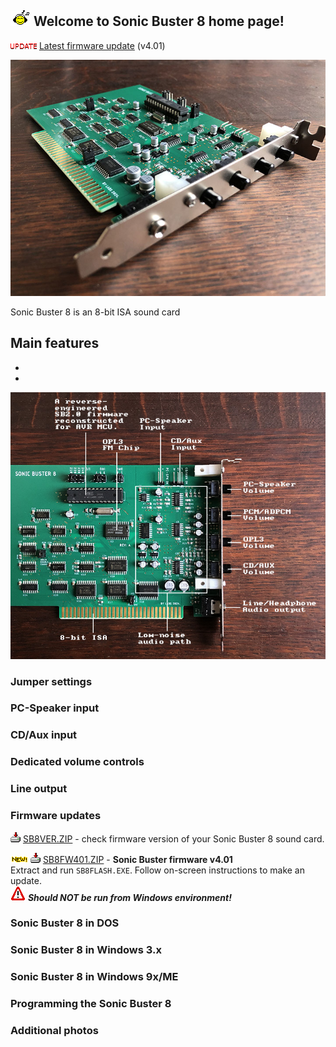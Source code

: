 ## ![Music](/pics/facemusic.gif) Welcome to Sonic Buster 8 home page!

![New](/pics/update.gif) [Latest firmware update](#firmware-updates) (v4.01)

![Sonic Buster 8](/pics/sb8b.jpg)

Sonic Buster 8 is an 8-bit ISA sound card 

Main features
-
-
-

![Sonic Buster 8 scheme](/pics/sb8sch.jpg)

### Jumper settings

### PC-Speaker input

### CD/Aux input

### Dedicated volume controls

### Line output

### Firmware updates
![Download](/pics/download.gif) [SB8VER.ZIP](/downloads/SB8VER.ZIP) - check firmware version of your Sonic Buster 8 sound card.

![New](/pics/new.gif) ![Download](/pics/download.gif) [SB8FW401.ZIP](/downloads/SB8FW401.ZIP) - **Sonic Buster firmware v4.01**\
Extract and run `SB8FLASH.EXE`. Follow on-screen instructions to make an update.\
![Warning](/pics/warn.gif) ***Should NOT be run from Windows environment!***

### Sonic Buster 8 in DOS

### Sonic Buster 8 in Windows 3.x

### Sonic Buster 8 in Windows 9x/ME


### Programming the Sonic Buster 8

### Additional photos

